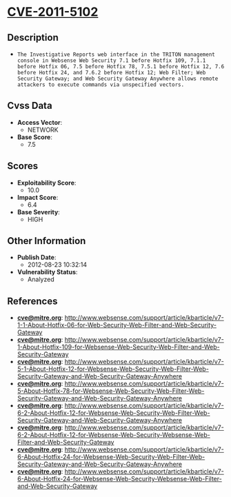 
# [CVE-2011-5102](http://www.websense.com/support/article/kbarticle/v7-1-1-About-Hotfix-06-for-Web-Security-Web-Filter-and-Web-Security-Gateway)

## Description

- `The Investigative Reports web interface in the TRITON management console in Websense Web Security 7.1 before Hotfix 109, 7.1.1 before Hotfix 06, 7.5 before Hotfix 78, 7.5.1 before Hotfix 12, 7.6 before Hotfix 24, and 7.6.2 before Hotfix 12; Web Filter; Web Security Gateway; and Web Security Gateway Anywhere allows remote attackers to execute commands via unspecified vectors.`

## Cvss Data

- **Access Vector**:
  - NETWORK
- **Base Score**:
  - 7.5

## Scores

- **Exploitability Score**:
  - 10.0
- **Impact Score**:
  - 6.4
- **Base Severity**:
  - HIGH

## Other Information

- **Publish Date**:
  - 2012-08-23 10:32:14
- **Vulnerability Status**:
  - Analyzed

## References

- **cve@mitre.org**: http://www.websense.com/support/article/kbarticle/v7-1-1-About-Hotfix-06-for-Web-Security-Web-Filter-and-Web-Security-Gateway
- **cve@mitre.org**: http://www.websense.com/support/article/kbarticle/v7-1-About-Hotfix-109-for-Websense-Web-Security-Web-Filter-and-Web-Security-Gateway
- **cve@mitre.org**: http://www.websense.com/support/article/kbarticle/v7-5-1-About-Hotfix-12-for-Websense-Web-Security-Web-Filter-Web-Security-Gateway-and-Web-Security-Gateway-Anywhere
- **cve@mitre.org**: http://www.websense.com/support/article/kbarticle/v7-5-About-Hotfix-78-for-Websense-Web-Security-Web-Filter-Web-Security-Gateway-and-Web-Security-Gateway-Anywhere
- **cve@mitre.org**: http://www.websense.com/support/article/kbarticle/v7-6-2-About-Hotfix-12-for-Websense-Web-Security-Web-Filter-Web-Security-Gateway-and-Web-Security-Gateway-Anywhere
- **cve@mitre.org**: http://www.websense.com/support/article/kbarticle/v7-6-2-About-Hotfix-12-for-Websense-Web-Security-Websense-Web-Filter-and-Web-Security-Gateway
- **cve@mitre.org**: http://www.websense.com/support/article/kbarticle/v7-6-About-Hotfix-24-for-Websense-Web-Security-Web-Filter-Web-Security-Gateway-and-Web-Security-Gateway-Anywhere
- **cve@mitre.org**: http://www.websense.com/support/article/kbarticle/v7-6-About-Hotfix-24-for-Websense-Web-Security-Websense-Web-Filter-and-Web-Security-Gateway
